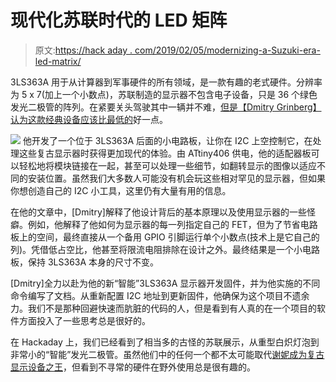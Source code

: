 # 现代化苏联时代的 LED 矩阵

> 原文:[https://hack aday . com/2019/02/05/modernizing-a-Suzuki-era-led-matrix/](https://hackaday.com/2019/02/05/modernizing-a-soviet-era-led-matrix/)

3LS363A 用于从计算器到军事硬件的所有领域，是一款有趣的老式硬件。分辨率为 5 x 7(加上一个小数点)，苏联制造的显示器不包含电子设备，只是 36 个绿色发光二极管的阵列。在紧要关头驾驶其中一辆并不难，[但是【Dmitry Grinberg】认为这款经典设备应该比最低的](http://dmitry.gr/?r=05.Projects&proj=27.%203LS363A)好一点。

[![](../Images/56ef449e4cfdc00fe9be2b2102467007.png)](https://hackaday.com/wp-content/uploads/2019/02/sovietled_detail.png) 他开发了一个位于 3LS363A 后面的小电路板，让你在 I2C 上空控制它，在处理这些复古显示器时获得更加现代的体验。由 ATtiny406 供电，他的适配器板可以轻松地将模块链接在一起，甚至可以处理一些细节，如翻转显示的图像以适应不同的安装位置。虽然我们大多数人可能没有机会玩这些相对罕见的显示器，但如果你想创造自己的 I2C 小工具，这里仍有大量有用的信息。

在他的文章中，[Dmitry]解释了他设计背后的基本原理以及使用显示器的一些怪癖。例如，他解释了他如何为显示器的每一列指定自己的 FET，但为了节省电路板上的空间，最终直接从一个备用 GPIO 引脚运行单个小数点(技术上是它自己的列)。凭借低占空比，他甚至将限流电阻排除在设计之外。最终结果是一个小电路板，保持 3LS363A 本身的尺寸不变。

[Dmitry]全力以赴为他的新“智能”3LS363A 显示器开发固件，并为他实施的不同命令编写了文档。从重新配置 I2C 地址到更新固件，他确保为这个项目不遗余力。我们不是那种回避快速而肮脏的代码的人，但是看到有人真的在一个项目的软件方面投入了一些思考总是很好的。

在 Hackaday 上，我们已经看到了相当多的古怪的苏联展示，从重型白炽灯泡到非常小的“智能”发光二极管。虽然他们中的任何一个都不太可能取代[谢妮成为复古显示设备之王](https://hackaday.com/tag/nixie/)，但看到不寻常的硬件在野外使用总是很有趣的。